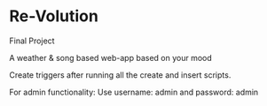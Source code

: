 # Re-Volution
Final Project

A weather & song based web-app based on your mood

Create triggers after running all the create and insert scripts.

For admin functionality: Use username: admin and password: admin
